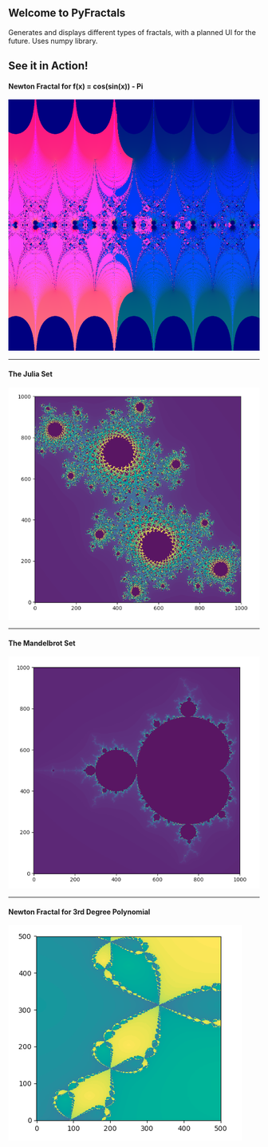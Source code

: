 ## Welcome to PyFractals

Generates and displays different types of fractals, with a planned UI for the future.
Uses numpy library.

## See it in Action!

#### Newton Fractal for f(x) = cos(sin(x)) - Pi

![Alt text](/sample_pics/NewtonFractalTrigFunc.png?raw=true "Newton Fractal")

---

#### The Julia Set

![Alt text](/sample_pics/JuliaSet.png?raw=true "The Julia Set")

---

#### The Mandelbrot Set

![Alt text](/sample_pics/MandelbrotSet.png?raw=true "The Mandelbrot Set")

---

#### Newton Fractal for 3rd Degree Polynomial

![Alt text](/sample_pics/NewtonFractal.png?raw=true "Newton Fractal")
